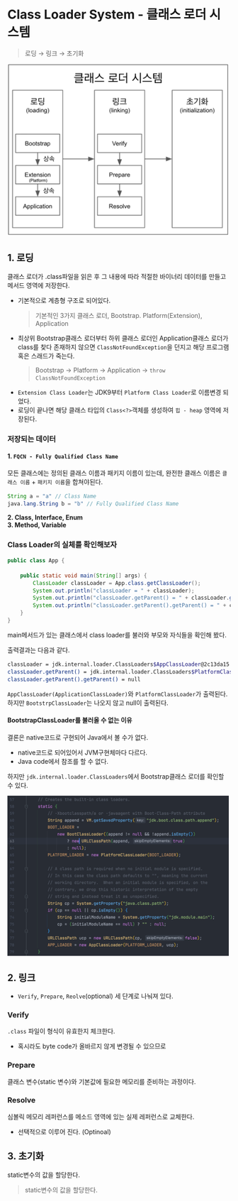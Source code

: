 # Class Loader System - 클래스 로더 시스템
> 로딩 &rarr; 링크 &rarr; 초기화

<img width=500 src="img/class-loader-system.png">

## 1. 로딩
클래스 로더가 .class파일을 읽은 후 그 내용에 따라 적절한 바이너리 데이터를 만들고 메서드 영역에 저장한다.
- 기본적으로 계층형 구조로 되어있다.
  > 기본적인 3가지 클래스 로더, Bootstrap. Platform(Extension), Application
- 최상위 Bootstrap클래스 로더부터 하위 클래스 로더인 Application클래스 로더가 class를 찾다 존재하지 않으면 `ClassNotFoundException`을 던지고 해당 프로그램 혹은 스래드가 죽는다.
    > Bootstrap &rarr; Platform &rarr; Application &rarr; `throw ClassNotFoundException`
- `Extension Class Loader`는 JDK9부터 `Platform Class Loader`로 이름변경 되었다.
- 로딩이 끝나면 해당 클래스 타입의 `Class<?>`객체를 생성하여 `힙 - heap` 영역에 저장된다.
### 저장되는 데이터
#### 1. `FQCN - Fully Qualified Class Name`   
모든 클래스에는 정의된 클래스 이름과 패키지 이름이 있는데, 완전한 클래스 이름은 `클래스 이름` + `패키지 이름`을 합쳐야된다.

```java
String a = "a" // Class Name
java.lang.String b = "b" // Fully Qualified Class Name
```
**2. Class, Interface, Enum**  
**3. Method, Variable**

### Class Loader의 실체를 확인해보자
```java
public class App {

    public static void main(String[] args) {
        ClassLoader classLoader = App.class.getClassLoader();
        System.out.println("classLoader = " + classLoader);
        System.out.println("classLoader.getParent() = " + classLoader.getParent());
        System.out.println("classLoader.getParent().getParent() = " + classLoader.getParent().getParent());
    }
}
```
main메서드가 있는 클래스에서 class loader를 불러와 부모와 자식들을 확인해 봤다.

출력결과는 다음과 같다.
```sh
classLoader = jdk.internal.loader.ClassLoaders$AppClassLoader@2c13da15
classLoader.getParent() = jdk.internal.loader.ClassLoaders$PlatformClassLoader@17c68925
classLoader.getParent().getParent() = null
```
`AppClassLoader(ApplicationClassLoader)`와 `PlatformClassLoader`가 출력된다. 하지만 `BootstrpClassLoader`는 나오지 않고 null이 출력된다.

#### BootstrapClassLoader를 불러올 수 없는 이유
결론은 native코드로 구현되어 Java에서 볼 수가 없다.
- native코드로 되어있어서 JVM구현체마다 다르다.
- Java code에서 참조를 할 수 없다.


하지만 `jdk.internal.loader.ClassLoaders`에서 Bootstrap클래스 로더를 확인할 수 있다.

<img width=500 src="img/check-class-loader.png">

## 2. 링크
- `Verify`, `Prepare`, `Reolve`(optional) 세 단계로 나눠져 있다.

### Verify
`.class` 파일이 형식이 유효한지 체크한다.
- 혹시라도 byte code가 올바르지 않게 변경될 수 있으므로

### Prepare
클래스 변수(static 변수)와 기본값에 필요한 메모리를 준비하는 과정이다.

### Resolve
심볼릭 메모리 레퍼런스를 메소드 영역에 있는 실제 레퍼런스로 교체한다.
- 선택적으로 이루어 진다. (Optinoal)

## 3. 초기화
static변수의 값을 할당한다.
> static변수의 값을 할당한다.